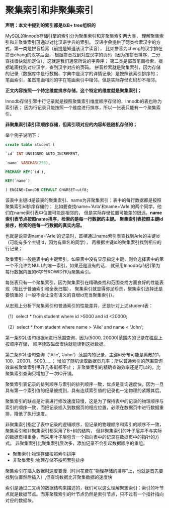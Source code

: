 # 聚集索引和非聚集索引

**声明：本文中提到的索引都是以B+ tree组织的**

MySQL的Innodb存储引擎的索引分为聚集索引和非聚集索引两大类，
理解聚集索引和非聚集索引可通过对比汉语字典的索引。
汉语字典提供了两类检索汉字的方式，第一类是拼音检索（前提是知道该汉字读音），
比如拼音为cheng的汉字排在拼音chang的汉字后面，
根据拼音找到对应汉字的页码（因为按拼音排序，二分查找很快就能定位），这就是我们通常所说的字典序；
第二类是部首笔画检索，根据笔画找到对应汉字，查到汉字对应的页码。
拼音检索就是聚集索引，因为存储的记录（数据库中是行数据、字典中是汉字的详情记录）是按照该索引排序的；
笔画索引，虽然笔画相同的字在笔画索引中相邻，但是实际存储页码却不相邻。

**正文内容按照一个特定维度排序存储，这个特定的维度就是聚集索引；**

Innodb存储引擎中行记录就是按照聚集索引维度顺序存储的，Innodb的表也称为索引表；
因为行记录只能按照一个维度进行排序，所以一张表只能有一个聚集索引。

**非聚集索引索引项顺序存储，但索引项对应的内容却是随机存储的；**

举个例子说明下：

```sql
create table student (

`id` INT UNSIGNED AUTO_INCREMENT,

`name` VARCHAR(255),

PRIMARY KEY(`id`),

KEY(`name`)

) ENGINE=InnoDB DEFAULT CHARSET=utf8;
```

该表中主键id是该表的聚集索引、name为非聚集索引；表中的每行数据都是按照聚集索引id排序存储的；
比如要查找name='Arla'和name='Arle'的两个同学，他们在name索引表中位置可能是相邻的，
但是实际存储位置可能差的很远。**name索引表节点按照name排序，检索的是每一行数据的主键。
聚集索引表按照主键id排序，检索的是每一行数据的真实内容。**

也就是说查询name='Arle'的记录时，首相通过name索引表查找到Arle的主键id（可能有多个主键id，因为有重名的同学），
再根据主键id的聚集索引找到相应的行记录；

聚集索引一般是表中的主键索引，如果表中没有显示指定主键，则会选择表中的第一个不允许为NULL的唯一索引，如果还是没有的话，
就采用Innodb存储引擎为每行数据内置的6字节ROWID作为聚集索引。

每张表只有一个聚集索引，因为聚集索引在精确查找和范围查找方面良好的性能表现（相比于普通索引和全表扫描），
聚集索引就显得弥足珍贵，聚集索引选择还是要慎重的（一般不会让没有语义的自增id充当聚集索引）。

从宏观上分析下聚集索引和普通索引的性能差异，还是针对上述student表：

（1）select * from student where id >5000 and id <20000;

（2）select * from student where name > 'Alie' and name < 'John';

第一条SQL语句根据id进行范围查询，因为(5000, 20000)范围内的记录在磁盘上按顺序存储，
顺序读取磁盘很快就能读到这批数据。

第二条SQL语句查询（'Alie', 'John'）范围内的记录，主键id分布可能是离散的1，100，20001，5000.....；
增加了随机读取数据页几率；所以普通索引的范围查询效率被聚集索引甩开几条街都不止；
非聚集索引的精确查询效率还是可以的，比聚集索引查询只增加了一次IO开销。



聚集索引表记录的排列顺序与索引的排列顺序一致，优点是查询速度快，因为一旦具有第一个索引值的纪录被找到，具有连续索引值的记录也一定物理的紧跟其后。

聚集索引的缺点是对表进行修改速度较慢，这是为了保持表中的记录的物理顺序与索引的顺序一致，而把记录插入到数据页的相应位置，必须在数据页中进行数据重排，降低了执行速度。

非聚集索引指定了表中记录的逻辑顺序，但记录的物理顺序和索引的顺序不一致，
聚集索引和非聚集索引都采用了B+树的结构，
但非聚集索引的叶子层并不与实际的数据页相重叠，而采用叶子层包含一个指向表中的记录在数据页中的指针的方式。
非聚集索引比聚集索引层次多，添加记录不会引起数据顺序的重组。


* 聚集索引:物理存储按照索引排序 
* 非聚集索引:物理存储不按照索引排序

聚集索引在插入数据时速度要慢（时间花费在“物理存储的排序”上，也就是首先要找到位置然后插入）,但查询数据比非聚集数据的速度快

索引是通过二叉树的数据结构来描述的，我们可以这么理解聚簇索引：索引的叶节点就是数据节点。而非聚簇索引的叶节点仍然是索引节点，只不过有一个指针指向对应的数据块。

